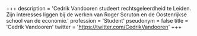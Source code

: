 +++
description = 'Cedrik Vandooren studeert rechtsgeleerdheid te Leiden. Zijn interesses liggen bij de werken van Roger Scruton en de Oostenrijkse school van de economie.'
profession = 'Student'
pseudonym = false
title = 'Cedrik Vandooren'
twitter = 'https://twitter.com/CedrikVandooren'
+++
